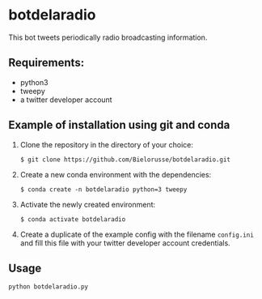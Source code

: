 # botdelaradio

This bot tweets periodically radio broadcasting information.

## Requirements:
- python3
- tweepy
- a twitter developer account

## Example of installation using git and conda

1. Clone the repository in the directory of your choice:

    `$ git clone https://github.com/Bielorusse/botdelaradio.git`

2. Create a new conda environment with the dependencies:

    `$ conda create -n botdelaradio python=3 tweepy`

3. Activate the newly created environment:

    `$ conda activate botdelaradio`

4. Create a duplicate of the example config with the filename `config.ini` and
fill this file with your twitter developer account credentials.

## Usage

`python botdelaradio.py`
